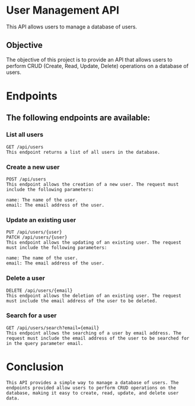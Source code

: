 # User Management API

This API allows users to manage a database of users.

## Objective

The objective of this project is to provide an API that allows users to perform CRUD (Create, Read, Update, Delete) operations on a database of users.

# Endpoints

## The following endpoints are available:

### List all users

    GET /api/users
    This endpoint returns a list of all users in the database.

### Create a new user

    POST /api/users
    This endpoint allows the creation of a new user. The request must include the following parameters:

    name: The name of the user.
    email: The email address of the user.

### Update an existing user

    PUT /api/users/{user}
    PATCH /api/users/{user}
    This endpoint allows the updating of an existing user. The request must include the following parameters:

    name: The name of the user.
    email: The email address of the user.

### Delete a user

    DELETE /api/users/{email}
    This endpoint allows the deletion of an existing user. The request must include the email address of the user to be deleted.

### Search for a user

    GET /api/users/search?email={email}
    This endpoint allows the searching of a user by email address. The request must include the email address of the user to be searched for in the query parameter email.

# Conclusion

    This API provides a simple way to manage a database of users. The endpoints provided allow users to perform CRUD operations on the database, making it easy to create, read, update, and delete user data.

